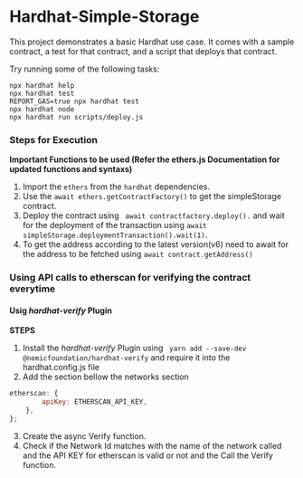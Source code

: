 # Hardhat-Simple-Storage

This project demonstrates a basic Hardhat use case. It comes with a sample contract, a test for that contract, and a script that deploys that contract.

Try running some of the following tasks:

```shell
npx hardhat help
npx hardhat test
REPORT_GAS=true npx hardhat test
npx hardhat node
npx hardhat run scripts/deploy.js
```

### Steps for Execution

**Important Functions to be used (Refer the ethers.js Documentation for updated functions and syntaxs)**

1. Import the `ethers` from the `hardhat` dependencies.
2. Use the `await ethers.getContractFactory()` to get the simpleStorage contract.
3. Deploy the contract using ` await contractfactory.deploy().` and wait for the deployment of the transaction using `await simpleStorage.deploymentTransaction().wait(1)`.
4. To get the address according to the latest version(v6) need to await for the address to be fetched using `await contract.getAddress()`

### Using API calls to etherscan for verifying the contract everytime

#### Usig _hardhat-verify_ Plugin

**STEPS**

1. Install the _hardhat-verify_ Plugin using ` yarn add --save-dev @nomicfoundation/hardhat-verify` and require it into the hardhat.config.js file
2. Add the section bellow the networks section

```javascript
etherscan: {
        apiKey: ETHERSCAN_API_KEY,
    },
};
```

3. Create the async Verify function.
4. Check if the Network Id matches with the name of the network called and the API KEY for etherscan is valid or not and the Call the Verify function.
